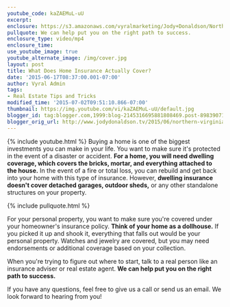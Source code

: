 ```yaml
---
youtube_code: kaZAEMuL-uU
excerpt:
enclosure: https://s3.amazonaws.com/vyralmarketing/Jody+Donaldson/Northern+Virginia+Real+Estate+Agent-+Ensure+you%2527re+insured.mp4
pullquote: We can help put you on the right path to success.
enclosure_type: video/mp4
enclosure_time:
use_youtube_image: true
youtube_alternate_image: /img/cover.jpg
layout: post
title: What Does Home Insurance Actually Cover?
date: '2015-06-17T08:37:00.001-07:00'
author: Vyral Admin
tags:
- Real Estate Tips and Tricks
modified_time: '2015-07-02T09:51:10.866-07:00'
thumbnail: https://img.youtube.com/vi/kaZAEMuL-uU/default.jpg
blogger_id: tag:blogger.com,1999:blog-2145316695881808469.post-8983907198095736098
blogger_orig_url: http://www.jodydonaldson.tv/2015/06/northern-virginia-real-estate-tips-and.html
---
```

{% include youtube.html %}
Buying a home is one of the biggest investments you can make in your life. You want to make sure it's protected in the event of a disaster or accident. **For a home, you will need dwelling coverage, which covers the bricks, mortar, and everything attached to the house.** In the event of a fire or total loss, you can rebuild and get back into your home with this type of insurance. However, **dwelling insurance doesn't cover detached garages, outdoor sheds,** or any other standalone structures on your property.

{% include pullquote.html %}

For your personal property, you want to make sure you're covered under your homeowner's insurance policy. **Think of your home as a dollhouse.** If you picked it up and shook it, everything that falls out would be your personal property. Watches and jewelry are covered, but you may need endorsements or additional coverage based on your collection.

When you're trying to figure out where to start, talk to a real person like an insurance adviser or real estate agent. **We can help put you on the right path to success.**

If you have any questions, feel free to give us a call or send us an email. We look forward to hearing from you!
